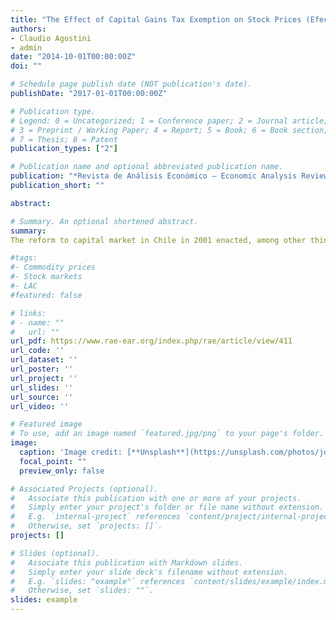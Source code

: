 ```yaml
---
title: "The Effect of Capital Gains Tax Exemption on Stock Prices (Efectos de la Exención Tributaria a las Ganancias de Capital en el Precio de las Acciones en Chile)"
authors:
- Claudio Agostini
- admin
date: "2014-10-01T00:00:00Z"
doi: ""

# Schedule page publish date (NOT publication's date).
publishDate: "2017-01-01T00:00:00Z"

# Publication type.
# Legend: 0 = Uncategorized; 1 = Conference paper; 2 = Journal article;
# 3 = Preprint / Working Paper; 4 = Report; 5 = Book; 6 = Book section;
# 7 = Thesis; 8 = Patent
publication_types: ["2"]

# Publication name and optional abbreviated publication name.
publication: "*Revista de Análisis Económico – Economic Analysis Review [In Spanish]*"
publication_short: ""

abstract: 

# Summary. An optional shortened abstract.
summary: 
The reform to capital market in Chile in 2001 enacted, among other things, a capital gain tax exemption for stocks highly traded in stock markets. The goals of the reform were mainly to increase participation, depth and liquidity in the local stock market. However, it is not clear what the effect of a tax reduction is on stock prices because there exists two effects working on opposite directions. On the one hand, there exists a capitalization effect that produces an increase in prices. O the other hand, there exists a lock-in effect that leads a reduction in prices. To determine which of the two effects dominates is, therefore, an empirical question. This work contributes to answering this question, estimating for this purpose the effect on stock prices of the capital gains tax reform in Chile in 2001. Using a difference-in-difference estimator, the results show an average anticipated effect of around –15% on stock prices traded in the Santiago Stock Market. The Price elasticity with respect to the tax rate in the economic literature for similar tax reforms in other countries ranges between –0.20 and –0.27, higher in magnitud than the one found in this study which ranges between –0.006 and –0.01. However, the estimated magnitude is quite close to the cases where the lock-in effect dominates.

#tags:
#- Commodity prices
#- Stock markets
#- LAC
#featured: false

# links:
# - name: ""
#   url: ""
url_pdf: https://www.rae-ear.org/index.php/rae/article/view/411
url_code: ''
url_dataset: ''
url_poster: ''
url_project: ''
url_slides: ''
url_source: ''
url_video: ''

# Featured image
# To use, add an image named `featured.jpg/png` to your page's folder. 
image:
  caption: 'Image credit: [**Unsplash**](https://unsplash.com/photos/jdD8gXaTZsc)'
  focal_point: ""
  preview_only: false

# Associated Projects (optional).
#   Associate this publication with one or more of your projects.
#   Simply enter your project's folder or file name without extension.
#   E.g. `internal-project` references `content/project/internal-project/index.md`.
#   Otherwise, set `projects: []`.
projects: []

# Slides (optional).
#   Associate this publication with Markdown slides.
#   Simply enter your slide deck's filename without extension.
#   E.g. `slides: "example"` references `content/slides/example/index.md`.
#   Otherwise, set `slides: ""`.
slides: example
---
```

